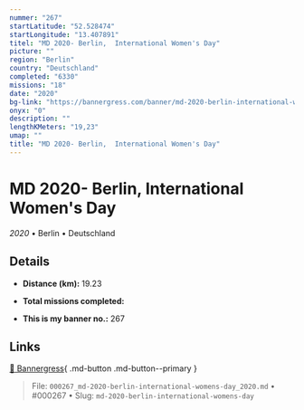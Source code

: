 ```yaml
---
nummer: "267"
startLatitude: "52.528474"
startLongitude: "13.407891"
titel: "MD 2020- Berlin,  International Women's Day"
picture: ""
region: "Berlin"
country: "Deutschland"
completed: "6330"
missions: "18"
date: "2020"
bg-link: "https://bannergress.com/banner/md-2020-berlin-international-women-s-day-643b"
onyx: "0"
description: ""
lengthKMeters: "19,23"
umap: ""
title: "MD 2020- Berlin,  International Women's Day"
---
```

# MD 2020- Berlin,  International Women's Day

*2020* • Berlin • Deutschland



## Details
- **Distance (km):** 19.23

- **Total missions completed:** 
- **This is my banner no.:** 267




## Links
[🔗 Bannergress](https://bannergress.com/banner/md-2020-berlin-international-women-s-day-643b){ .md-button .md-button--primary }



> File: `000267_md-2020-berlin-international-womens-day_2020.md` • #000267 • Slug: `md-2020-berlin-international-womens-day`

